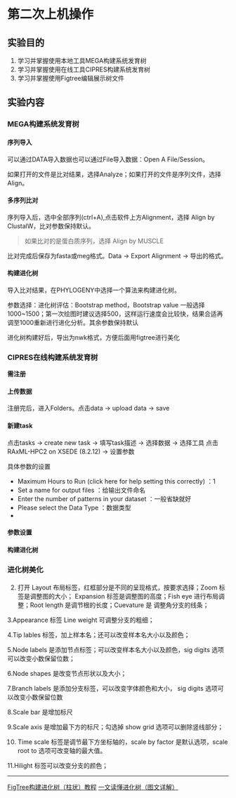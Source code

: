 # 第二次上机操作

## 实验目的

1. 学习并掌握使用本地工具MEGA构建系统发育树
2. 学习并掌握使用在线工具CIPRES构建系统发育树
3. 学习并掌握使用Figtree编辑展示树文件

## 实验内容
### MEGA构建系统发育树

#### 序列导入
可以通过DATA导入数据也可以通过File导入数据：Open A File/Session。

如果打开的文件是比对结果，选择Analyze；如果打开的文件是序列文件，选择Align。

#### 多序列比对
序列导入后，选中全部序列(ctrl+A),点击软件上方Alignment，选择 Align by ClustalW，比对参数保持默认。
> 如果比对的是蛋白质序列，选择 Align by MUSCLE

比对完成后保存为fasta或meg格式。Data -> Export Alignment -> 导出的格式。

#### 构建进化树
导入比对结果，在PHYLOGENY中选择一个算法来构建进化树。

参数选择：进化树评估：Bootstrap method，Bootstrap value 一般选择1000~1500；第一次绘图时建议选择500，这样运行速度会比较快，结果合适再调至1000重新进行进化分析。其余参数保持默认

进化树构建好后，导出为nwk格式，方便后面用figtree进行美化






### CIPRES在线构建系统发育树

**需注册**


#### 上传数据
注册完后，进入Folders。点击data -> upload data -> save

#### 新建task
点击tasks -> create new task -> 填写task描述 -> 选择数据 -> 选择工具 点击RAxML-HPC2 on XSEDE (8.2.12) -> 设置参数 

具体参数的设置
+ Maximum Hours to Run (click here for help setting this correctly) ：1
+ Set a name for output files ：给输出文件命名
+ Enter the number of patterns in your dataset ：一般省缺就好
+ Please select the Data Type ：数据类型
+ 









#### 参数设置



#### 构建进化树








### 进化树美化

#### 
2. 打开 Layout 布局标签，红框部分是不同的呈现格式，按要求选择；Zoom 标签是调整图的大小； Expansion 标签是调整图的高度；Fish eye 进行布局调整；Root length 是调节根的长度；Cuevature 是 调整角分支的线条；

3.Appearance 标签 Line weight 可调整分支的粗细；

4.Tip lables 标签，加上样本名；还可以改变样本名大小以及颜色；

5.Node labels 是添加节点标签；可以改变样本名大小以及颜色，sig digits 选项可以改变小数保留位数；

6.Node shapes 是改变节点形状以及大小；

7.Branch labels 是添加分支标签，可以改变字体颜色和大小， sig digits 选项可以改变小数保留位数

8.Scale bar 是增加标尺

9.Scale axis 是增加最下方的标尺；勾选掉 show grid 选项可以删除竖线部分；

10. Time scale 标签是调节最下方坐标轴的，scale by factor 是默认选项，scale root to 选项可改变轴的最大值。

11.Hilight 标签可以改变分支的颜色；










---
[FigTree构建进化树（柱状）教程](http://www.360doc.com/content/19/0125/12/52645714_811199917.shtml)
[一文读懂进化树（图文详解）](https://zhuanlan.zhihu.com/p/141835886)

